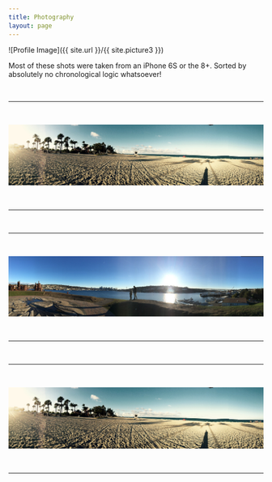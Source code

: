 ```yaml
---
title: Photography 
layout: page
---
```

![Profile Image]({{ site.url }}/{{ site.picture3 }})

<p>Most of these shots were taken from an iPhone 6S or the 8+. Sorted by absolutely no chronological logic whatsoever!</p>


<br />
<hr>
<br />

<div markdown="1">

![cover](assets/images/f2.jpg)

</div>

<br />
<hr>

<br />
<hr>
<br />

<div markdown="1">

![cover](assets/images/p1.jpg)

</div>

<br />
<hr>

<br />
<hr>
<br />

<div markdown="1">

![cover](assets/images/f2.jpg)

</div>

<br />
<hr>